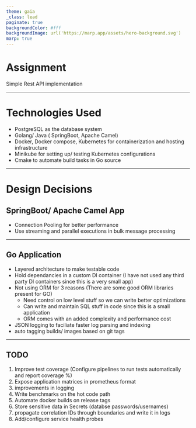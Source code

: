 ```yaml
---
theme: gaia
_class: lead
paginate: true
backgroundColor: #fff
backgroundImage: url('https://marp.app/assets/hero-background.svg')
marp: true
---
```


# **Assignment**

Simple Rest API implementation

---

# Technologies Used

- PostgreSQL as the database system
- Golang/ Java ( SpringBoot, Apache Camel)
- Docker, Docker compose, Kubernetes for containerization and hosting infrastructure
- Minikube for setting up/ testing Kubernetes configurations
- Cmake to automate build tasks in Go source

---

# Design Decisions

## SpringBoot/ Apache Camel App
- Connection Pooling for better performance
- Use streaming and parallel executions in bulk message processing

--- 

## Go Application
- Layered architecture to make testable code
- Hold dependancies in a custom DI container (I have not used any third party DI containers since this is a very small app)
- Not using ORM for 3 reasons (There are some good ORM libraries present for GO)
    - Need control on low level stuff so we can write better optimizations
    - Can write and maintain SQL stuff in code since this is a small application
    - ORM comes with an added complexity and performance cost
- JSON logging to faciliate faster log parsing and indexing
- auto tagging builds/ images based on git tags
---

## TODO

01. Improve test coverage (Configure pipelines to run tests automatically and report coverage %)
02. Expose application matrices in prometheus format
03. improvements in logging
04. Write benchmarks on the hot code path
05. Automate docker builds on release tags
06. Store sensitive data in Secrets (databse passwords/usernames)
07. propagate correlation IDs through boundaries and write it in logs
08. Add/configure service health probes